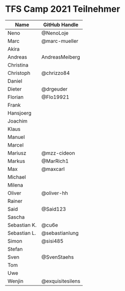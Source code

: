 # TFS Camp 2021 Teilnehmer


|     Name     | GitHub Handle |
| ------------ | ------------- |
| Neno         | @NenoLoje     |
| Marc         | @marc-mueller |
| Akira        |               |
| Andreas      | AndreasMeiberg             |
| Christina    |               |
| Christoph    | @chrizzo84    |
| Daniel       |               |
| Dieter       | @drgeuder     |
| Florian      | @Flo19921     |
| Frank        |               |
| Hansjoerg    |               |
| Joachim      |               |
| Klaus        |               |
| Manuel       |               |
| Marcel       |               |
| Mariusz      | @mzz-cideon   |
| Markus       | @MarRich1     |
| Max          | @maxcarl      |
| Michael      |               |
| Milena       |               |
| Oliver       | @oliver-hh    |
| Rainer       |               |
| Said         | @Said123      |
| Sascha       |               |
| Sebastian K. | @cu6e         |
| Sebastian L. | @sebastianlung|
| Simon        | @sisi485      |
| Stefan       |               |
| Sven         | @SvenStaehs   |
| Tom          |               |
| Uwe          |               |
| Wenjin       |  @exquisitesilens |
